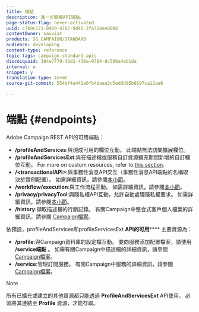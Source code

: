 ```yaml
---
title: 端點
description: 進一步瞭解API端點。
page-status-flag: never-activated
uuid: c7b9c171-0409-4707-9d45-3fa72aee8008
contentOwner: sauviat
products: SG_CAMPAIGN/STANDARD
audience: developing
content-type: reference
topic-tags: campaign-standard-apis
discoiquuid: 304e7779-42d2-430a-9704-8c599a4eb1da
internal: n
snippet: y
translation-type: tm+mt
source-git-commit: 554bf4a441a0fb4daea3c5eddd95b0197ca12ae6

---
```



# 端點 {#endpoints}

Adobe Campaign REST API的可用端點：

* **/profileAndServices**:與現成可用的欄位互動。 此端點無法訪問擴展欄位。
* **/profileAndServicesExt**:與在描述檔或服務自訂資源擴充期間新增的自訂欄位互動。 For more on custom resources, refer to [this section](../../api/using/custom-resources.md).
* **/&lt;transactionalAPI&gt;**:與事務性消息API交互（事務性消息API端點的名稱取決於實例配置）。 如需詳細資訊，請參閱[本小節](../../api/using/managing-transactional-messages.md)。
* **/workflow/execution**:與工作流程互動。 如需詳細資訊，請參閱[本小節](../../api/using/managing-workflows.md)。
* **/privacy/privacyTool**:與隱私權API互動，允許自動處理隱私權要求。 如需詳細資訊，請參閱[本小節](../../api/using/privacy-management.md)。
* **/history**:擷取描述檔的行銷記錄。 有關Campaign中整合式客戶個人檔案的詳細資訊，請參閱 [Campaign檔案](https://helpx.adobe.com/campaign/standard/audiences/using/integrated-customer-profile.html)。

依預設，profileAndServices和profileServicesExt **API的可用****** 主要資源為：

* **/profile**:與Campaign資料庫的設定檔互動。 要向服務添加配置檔案，請使用 **/service端點** 。 如需有關Campaign中描述檔的詳細資訊，請參閱 [Campaign檔案](https://helpx.adobe.com/campaign/standard/audiences/using/about-profiles.html)。
* **/service**:管理訂閱服務。 有關Campaign中服務的詳細資訊，請參閱 [Campaign檔案](https://helpx.adobe.com/campaign/standard/audiences/using/creating-a-service.html)。

>[!NOTE]
>
>所有已擴充或建立的其他資源都只能透過 **ProfileAndServicesExt** API使用。 必須將其連結至 **Profile** 資源，才能存取。
